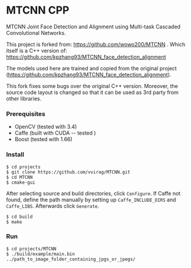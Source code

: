 # MTCNN CPP

MTCNN
Joint Face Detection and Alignment using Multi-task Cascaded Convolutional Networks.

This project is forked from: https://github.com/wowo200/MTCNN . Which itself is a C++ version of: https://github.com/kpzhang93/MTCNN_face_detection_alignment

The models used here are trained and copied from the original project (https://github.com/kpzhang93/MTCNN_face_detection_alignment).


This fork fixes some bugs over the original C++ version. Moreover, the source code layout is changed so that it can be used as 3rd party from other libraries.

### Prerequisites

- OpenCV (tested with 3.4)
- Caffe (built with CUDA -- tested )
- Boost (tested with 1.66)

### Install
 
 ```
 $ cd projects
 $ git clone https://github.com/vvirag/MTCNN.git
 $ cd MTCNN
 $ cmake-gui
 ```
 After selecting source and build directories, click ```Configure```.
 If Caffe not found, define the path manually by setting up ```Caffe_INCLUDE_DIRS``` and ```Caffe_LIBS```.
 Afterwards click ```Generate```.
 
```
$ cd build
$ make
```

### Run
```
$ cd projects/MTCNN
$ ./build/example/main.bin ../path_to_image_folder_containing_jpgs_or_jpegs/
```


